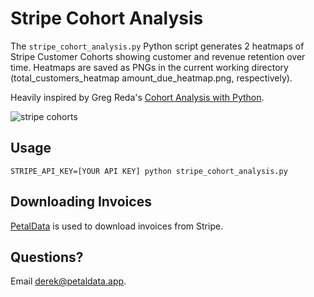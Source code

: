 # Stripe Cohort Analysis

The `stripe_cohort_analysis.py` Python script generates 2 heatmaps of Stripe Customer Cohorts showing customer and revenue retention over time. Heatmaps are saved as PNGs in the current working directory (total_customers_heatmap amount_due_heatmap.png, respectively).

Heavily inspired by Greg Reda's [Cohort Analysis with Python](http://www.gregreda.com/2015/08/23/cohort-analysis-with-python/).

![stripe cohorts](https://cdn-images-1.medium.com/max/1600/1*_lR0k3U8l26Mjc9xFV_ulw.png)


## Usage

```
STRIPE_API_KEY=[YOUR API KEY] python stripe_cohort_analysis.py
```

## Downloading Invoices

[PetalData](https://petaldata.app) is used to download invoices from Stripe.

## Questions? 

Email derek@petaldata.app.
